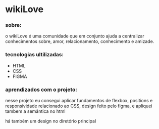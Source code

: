  # wikiLove

### sobre:
o wikiLove é uma comunidade que em conjunto ajuda a centralizar conhecimentos sobre, amor, relacionamento, conhecimento e amizade.

### tecnologias ultilizadas:
- HTML
- CSS
- FIGMA

### aprendizados com o projeto:
nesse projeto eu consegui aplicar fundamentos de flexbox, positions e responsividade relacionado ao CSS, design feito pelo figma, e apliquei tambem a semântica no html

há também um design no diretório principal